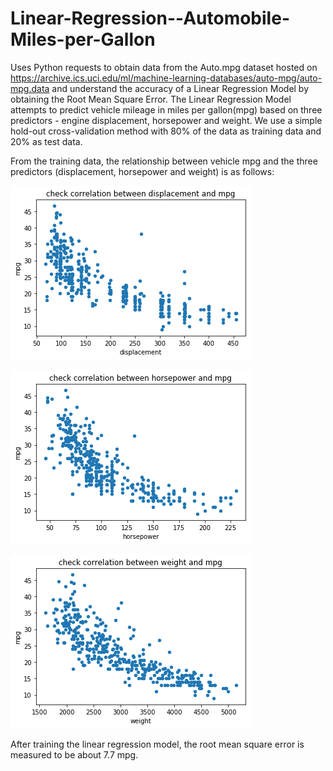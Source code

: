 # Linear-Regression--Automobile-Miles-per-Gallon
Uses Python requests to obtain data from the Auto.mpg dataset hosted on https://archive.ics.uci.edu/ml/machine-learning-databases/auto-mpg/auto-mpg.data and understand the accuracy of a Linear Regression Model by obtaining the Root Mean Square Error. The Linear Regression Model attempts to predict vehicle mileage in miles per gallon(mpg) based on three predictors - engine displacement, horsepower and weight. We use a simple hold-out cross-validation method with 80% of the data as training data and 20% as test data.

From the training data, the relationship between vehicle mpg and the three predictors (displacement, horsepower and weight) is as follows:

![Screenshot1](disp_vs_mpg.png)

![Screenshot2](hp_vs_mpg.png)

![Screenshot3](weight_vs_mpg.png)

After training the linear regression model, the root mean square error is measured to be about 7.7 mpg.


